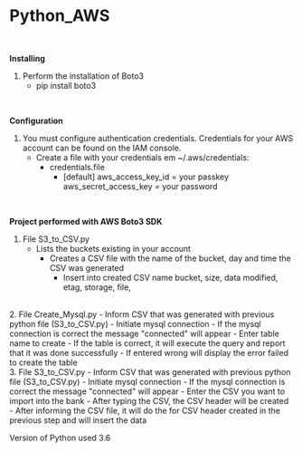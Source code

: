 # Python_AWS
<br/>

**Installing**
1. Perform the installation of Boto3
   - pip install boto3
<br />

**Configuration**
1. You must configure authentication credentials. Credentials for your AWS account can be found on the IAM console.
   - Create a file with your credentials em ~/.aws/credentials:
	 - credentials.file
	   - [default]
		aws_access_key_id = your passkey
		aws_secret_access_key = your password
<br />


**Project performed with AWS Boto3 SDK**
1. File S3_to_CSV.py
   - Lists the buckets existing in your account
	 - Creates a CSV file with the name of the bucket, day and time the CSV was generated
	   - Insert into created CSV name bucket, size, data modified, etag, storage, file,
<br />
2. File Create_Mysql.py
   - Inform CSV that was generated with previous python file (S3_to_CSV.py)
	 - Initiate mysql connection
	   - If the mysql connection is correct the message "connected" will appear
		 - Enter table name to create
		   - If the table is correct, it will execute the query and report that it was done successfully
			 - If entered wrong will display the error failed to create the table
<br />
3. File S3_to_CSV.py
   - Inform CSV that was generated with previous python file (S3_to_CSV.py)
	 - Initiate mysql connection
	   - If the mysql connection is correct the message "connected" will appear
		 - Enter the CSV you want to import into the bank
		   - After typing the CSV, the CSV header will be created
		     - After informing the CSV file, it will do the for CSV header created in the previous step and will insert the data
<br />

Version of Python used 3.6

